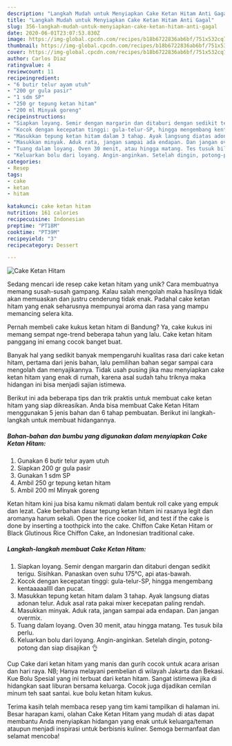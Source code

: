 ```yaml
---
description: "Langkah Mudah untuk Menyiapkan Cake Ketan Hitam Anti Gagal"
title: "Langkah Mudah untuk Menyiapkan Cake Ketan Hitam Anti Gagal"
slug: 356-langkah-mudah-untuk-menyiapkan-cake-ketan-hitam-anti-gagal
date: 2020-06-01T23:07:53.830Z
image: https://img-global.cpcdn.com/recipes/b18b6722836ab6bf/751x532cq70/cake-ketan-hitam-foto-resep-utama.jpg
thumbnail: https://img-global.cpcdn.com/recipes/b18b6722836ab6bf/751x532cq70/cake-ketan-hitam-foto-resep-utama.jpg
cover: https://img-global.cpcdn.com/recipes/b18b6722836ab6bf/751x532cq70/cake-ketan-hitam-foto-resep-utama.jpg
author: Carlos Diaz
ratingvalue: 4
reviewcount: 11
recipeingredient:
- "6 butir telur ayam utuh"
- "200 gr gula pasir"
- "1 sdm SP"
- "250 gr tepung ketan hitam"
- "200 ml Minyak goreng"
recipeinstructions:
- "Siapkan loyang. Semir dengan margarin dan ditaburi dengan sedikit terigu. Sisihkan. Panaskan oven suhu 175°C, api atas-bawah."
- "Kocok dengan kecepatan tinggi: gula-telur-SP, hingga mengembang kentaaaaallll dan pucat."
- "Masukkan tepung ketan hitam dalam 3 tahap. Ayak langsung diatas adonan telur. Aduk asal rata pakai mixer kecepatan paling rendah."
- "Masukkan minyak. Aduk rata, jangan sampai ada endapan. Dan jangan overmix."
- "Tuang dalam loyang. Oven 30 menit, atau hingga matang. Tes tusuk bila perlu."
- "Keluarkan bolu dari loyang. Angin-anginkan. Setelah dingin, potong-potong dan siap disajikan 👌"
categories:
- Resep
tags:
- cake
- ketan
- hitam

katakunci: cake ketan hitam 
nutrition: 161 calories
recipecuisine: Indonesian
preptime: "PT18M"
cooktime: "PT39M"
recipeyield: "3"
recipecategory: Dessert

---
```



![Cake Ketan Hitam](https://img-global.cpcdn.com/recipes/b18b6722836ab6bf/751x532cq70/cake-ketan-hitam-foto-resep-utama.jpg)

Sedang mencari ide resep cake ketan hitam yang unik? Cara membuatnya memang susah-susah gampang. Kalau salah mengolah maka hasilnya tidak akan memuaskan dan justru cenderung tidak enak. Padahal cake ketan hitam yang enak seharusnya mempunyai aroma dan rasa yang mampu memancing selera kita.

Pernah membeli cake kukus ketan hitam di Bandung? Ya, cake kukus ini memang sempat nge-trend beberapa tahun yang lalu. Cake ketan hitam panggang ini emang cocok banget buat.

Banyak hal yang sedikit banyak mempengaruhi kualitas rasa dari cake ketan hitam, pertama dari jenis bahan, lalu pemilihan bahan segar sampai cara mengolah dan menyajikannya. Tidak usah pusing jika mau menyiapkan cake ketan hitam yang enak di rumah, karena asal sudah tahu triknya maka hidangan ini bisa menjadi sajian istimewa.


Berikut ini ada beberapa tips dan trik praktis untuk membuat cake ketan hitam yang siap dikreasikan. Anda bisa membuat Cake Ketan Hitam menggunakan 5 jenis bahan dan 6 tahap pembuatan. Berikut ini langkah-langkah untuk membuat hidangannya.

<!--inarticleads1-->

##### Bahan-bahan dan bumbu yang digunakan dalam menyiapkan Cake Ketan Hitam:

1. Gunakan 6 butir telur ayam utuh
1. Siapkan 200 gr gula pasir
1. Gunakan 1 sdm SP
1. Ambil 250 gr tepung ketan hitam
1. Ambil 200 ml Minyak goreng


Ketan hitam kini jua bisa kamu nikmati dalam bentuk roll cake yang empuk dan lezat. Cake berbahan dasar tepung ketan hitam ini rasanya legit dan aromanya harum sekali. Open the rice cooker lid, and test if the cake is done by inserting a toothpick into the cake. Chiffon Cake Ketan Hitam or Black Glutinous Rice Chiffon Cake, an Indonesian traditional cake. 

<!--inarticleads2-->

##### Langkah-langkah membuat Cake Ketan Hitam:

1. Siapkan loyang. Semir dengan margarin dan ditaburi dengan sedikit terigu. Sisihkan. Panaskan oven suhu 175°C, api atas-bawah.
1. Kocok dengan kecepatan tinggi: gula-telur-SP, hingga mengembang kentaaaaallll dan pucat.
1. Masukkan tepung ketan hitam dalam 3 tahap. Ayak langsung diatas adonan telur. Aduk asal rata pakai mixer kecepatan paling rendah.
1. Masukkan minyak. Aduk rata, jangan sampai ada endapan. Dan jangan overmix.
1. Tuang dalam loyang. Oven 30 menit, atau hingga matang. Tes tusuk bila perlu.
1. Keluarkan bolu dari loyang. Angin-anginkan. Setelah dingin, potong-potong dan siap disajikan 👌


Cup Cake dari ketan hitam yang manis dan gurih cocok untuk acara arisan dan hari raya. NB; Hanya melayani pembelian di wilayah Jakarta dan Bekasi. Kue Bolu Spesial yang ini terbuat dari ketan hitam. Sangat istimewa jika di hidangkan saat liburan bersama keluarga. Cocok juga dijadikan cemilan minum teh saat santai. kue bolu ketan hitam kukus. 

Terima kasih telah membaca resep yang tim kami tampilkan di halaman ini. Besar harapan kami, olahan Cake Ketan Hitam yang mudah di atas dapat membantu Anda menyiapkan hidangan yang enak untuk keluarga/teman ataupun menjadi inspirasi untuk berbisnis kuliner. Semoga bermanfaat dan selamat mencoba!
